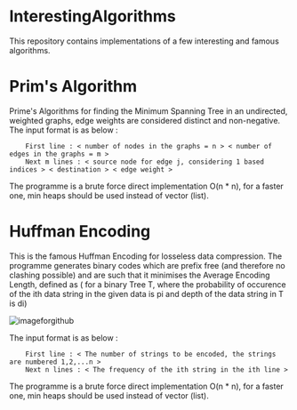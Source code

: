 # InterestingAlgorithms
This repository contains implementations of a few interesting and famous algorithms.


# Prim's Algorithm
   Prime's Algorithms for finding the Minimum Spanning Tree in an undirected, weighted graphs, edge weights are considered
   distinct and non-negative. The input format is as below : 
    
        First line : < number of nodes in the graphs = n > < number of edges in the graphs = m >
        Next m lines : < source node for edge j, considering 1 based indices > < destination > < edge weight >
   
  The programme is a brute force direct implementation O(n * n), for a faster one, min heaps should be used instead of vector
  (list). 


# Huffman Encoding
   This is the famous Huffman Encoding for losseless data compression. The programme generates binary codes which are prefix
   free (and therefore no clashing possible) and are such that it minimises the Average Encoding Length, defined as ( for a 
   binary Tree T, where the probability of occurence of the ith data string in the given data is pi and depth of the data 
   string in T is di)
    
   ![imageforgithub](https://user-images.githubusercontent.com/23059190/41183893-a48242e2-6b9a-11e8-8935-6097893c4ebe.png)
 
   The input format is as below : 
        
        First line : < The number of strings to be encoded, the strings are numbered 1,2,...n >
        Next n lines : < The frequency of the ith string in the ith line >
        
   The programme is a brute force direct implementation O(n * n), for a faster one, min heaps should be used instead of vector
   (list).
